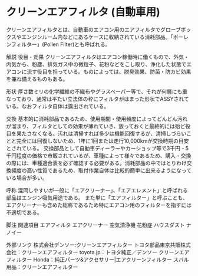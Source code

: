# クリーンエアフィルタ (自動車用)

クリーンエアフィルタとは、自動車のエアコン用のエアフィルタでグローブボックスやエンジンルーム内などにあるケースに収納されている消耗部品。「ポーレンフィルター」(Pollen Filter)とも呼ばれる。

解説
役目・効果
クリーンエアフィルタはエアコン稼働時に働くもので、外気・内気から、粉塵、排気ガス中の微粒子、花粉などをこし取り、浄化した状態でエアコンに流す役目を担っている。ものによっては、脱臭効果、防菌・防カビ効果を兼ね備えるものもある。

形状
厚さ数ミリの化学繊維の不織布やグラスペーパー等で、それが何層にも重なっており、通常は平たい立法体の枠にフィルタがはまった形状でASSYされている。なおフィルタ自体は露出されている。

交換
基本的に消耗部品であるため、使用期間・使用頻度によってどんどん汚れが溜まり、フィルタとしての効果が薄れていき、放っておくと最終的には殆ど役目を果たさなくなる。汚れは清掃すれば多少は機能回復するが、清掃しづらいことと完全には回復しないため、1年に1回または走行10,000kmが交換時期の目安とされている。
交換部品として自動車ディーラーやカーショップ等で3千円 - 5千円程度の価格で市販されているが、車種によって様々であるため、購入・交換の際には、車種適合表を必ず確認する必要がある。消耗部品の中ではとりわけ交換頻度の高い性質であるため、取付作業自体は比較的簡単に出来るようになっている場合が多い。

呼称
混同しやすいが一般に「エアクリーナー」、「エアエレメント」と呼ばれる部品はエンジン吸気用途である。
また単に「エアフィルター」と呼ぶことも、エアクリーナーも含めた総称であるため特にエアコン用のフィルターを指すには不適切である。

脚注
関連項目
エアフィルタ
エアクリーナー
空気清浄機
花粉症
ハウスダスト
ナノイー

外部リンク
株式会社デンソー:クリーンエアフィルター
トヨタ部品東京共販株式会社：クリーンエアフィルター
toyota.jp：トヨタ純正／デンソー クリーンエアフィルター
Honda：純正パーツ&アクセサリー|エアクリーンフィルター
スバル用品：クリーンエアフィルター
